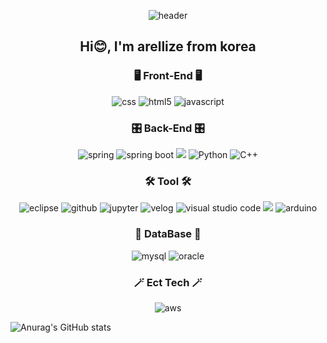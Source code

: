 <div align="center">

![header](https://capsule-render.vercel.app/api?type=waving&color=&height=200&section=header&text=🎊Welcome%20to%20arellize's%20github🎊&fontSize=50&animation=twinkling)
</div>

<h2 align="center"> Hi😊, I'm arellize from korea</h2>

<h3 align="center">🖥️ Front-End 🖥️</h3>
<p align="center">
  <img alt="css" src ="https://img.shields.io/badge/CSS3-1572B6.svg?&style=for-the-badge&logo=css3&logoColor=white"/>
  <img alt="html5" src ="https://img.shields.io/badge/html5-E34F26.svg?&style=for-the-badge&logo=html5&logoColor=white"/>
  <img alt="javascript" src ="https://img.shields.io/badge/javascript-F7DF1E.svg?&style=for-the-badge&logo=javascript&logoColor=orange"/>
</p>

<h3 align="center">🎛️ Back-End 🎛️</h3>
<p align="center">
  <img alt="spring" src ="https://img.shields.io/badge/spring-6DB33F.svg?&style=for-the-badge&logo=spring&logoColor=white"/>
  <img alt="spring boot" src ="https://img.shields.io/badge/springboot-6DB33F.svg?&style=for-the-badge&logo=SpringBoot&logoColor=white"/>
  <img src="https://img.shields.io/badge/java-007396?style=for-the-badge&logo=java&logoColor=white">
  <img alt="Python" src ="https://img.shields.io/badge/Python-3776AB.svg?&style=for-the-badge&logo=Python&logoColor=white"/>
  <img alt="C++" src ="https://img.shields.io/badge/C++-00599C.svg?&style=for-the-badge&logo=c++&logoColor=white"/>
</p>

<h3 align="center">🛠️ Tool 🛠️</h3>
<p align="center">
  <img alt="eclipse" src ="https://img.shields.io/badge/EclipseIde-2C2255.svg?&style=for-the-badge&logo=eclipse&logoColor=white"/>
  <img alt="github" src ="https://img.shields.io/badge/Github-181717.svg?&style=for-the-badge&logo=github&logoColor=white"/>
  <img alt="jupyter" src ="https://img.shields.io/badge/jupyter-F37626.svg?&style=for-the-badge&logo=jupyter&logoColor=white"/>
  <img alt="velog" src ="https://img.shields.io/badge/velog-20C997.svg?&style=for-the-badge&logo=velog&logoColor=white"/>
  <img alt="visual studio code" src ="https://img.shields.io/badge/visualstudiocode-zzzzz007ACC.svg?&style=for-the-badge&logo=visualstudiocode&logoColor=white"/>
  <img src="https://img.shields.io/badge/DBeaver-2C2255?style=for-the-badge&logo=dbeaver&logoColor=white">
  <img alt="arduino" src="https://img.shields.io/badge/arduino-00979D?style=for-the-badge&logo=arduino&logoColor=white">
</p>

<h3 align="center">💾 DataBase 💾</h3>
<p align="center">
  <img alt="mysql" src ="https://img.shields.io/badge/mysql-4479A1.svg?&style=for-the-badge&logo=mysql&logoColor=white"/>
  <img alt="oracle" src ="https://img.shields.io/badge/oracle-F80000.svg?&style=for-the-badge&logo=oracle&logoColor=white"/>
</p>

<h3 align="center">🪄 Ect Tech 🪄</h3>
<p align="center">
  <img alt="aws" src ="https://img.shields.io/badge/amazonaws-232F3E.svg?&style=for-the-badge&logo=aws&logoColor=white"/>
</p>

![Anurag's GitHub stats](https://github-readme-stats.vercel.app/api?username=arellize&show_icons=true&theme=radical)
